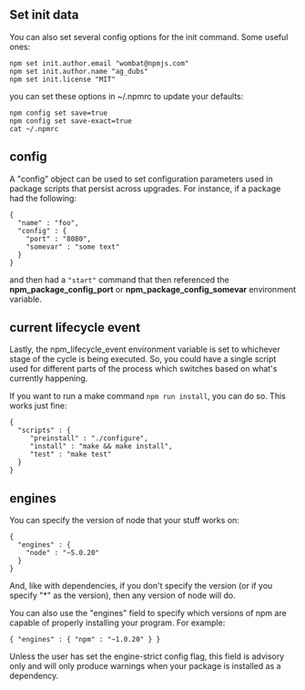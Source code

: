 ## Set init data

You can also set several config options for the init command. Some useful ones:
```
npm set init.author.email "wombat@npmjs.com"
npm set init.author.name "ag_dubs"
npm set init.license "MIT"
```

you can set these options in ~/.npmrc to update your defaults:
```
npm config set save=true
npm config set save-exact=true
cat ~/.npmrc
```

## config

A "config" object can be used to set configuration parameters used in package scripts that persist across upgrades. For instance, if a package had the following:
```
{ 
  "name" : "foo",
  "config" : { 
    "port" : "8080",
    "somevar" : "some text" 
  } 
}
```
and then had a `"start"` command that then referenced the **npm_package_config_port** or **npm_package_config_somevar** environment variable.

## current lifecycle event

Lastly, the npm_lifecycle_event environment variable is set to whichever stage of the cycle is being executed. So, you could have a single script used for different parts of the process which switches based on what's currently happening.

If you want to run a make command `npm run install`, you can do so. This works just fine:
```
{ 
  "scripts" : { 
     "preinstall" : "./configure", 
     "install" : "make && make install", 
     "test" : "make test"
  }
}
```

## engines

You can specify the version of node that your stuff works on:
```
{ 
  "engines" : { 
    "node" : "~5.0.20" 
  } 
}
```

And, like with dependencies, if you don't specify the version (or if you specify "*" as the version), then any version of node will do.

You can also use the "engines" field to specify which versions of npm are capable of properly installing your program. For example:
```
{ "engines" : { "npm" : "~1.0.20" } }
```
Unless the user has set the engine-strict config flag, this field is advisory only and will only produce warnings when your package is installed as a dependency.
